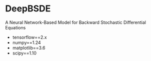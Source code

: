 # DeepBSDE
A Neural Network-Based Model for Backward Stochastic Differential Equations

-  tensorflow==2.x
-  numpy==1.24
-  matplotlib==3.6
-  scipy==1.10
